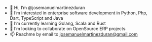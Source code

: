 - 👋 Hi, I’m @josemanuelmartinezduran
- 👀 I’m interested in enterprise software development in Python, Php, Dart, TypeScript and Java
- 🌱 I’m currently learning Golang, Scala and Rust
- 💞️ I’m looking to collaborate on OpenSource ERP projects
- 📫 Reachme by email to josemanuelmartinezduran@gmail.com

